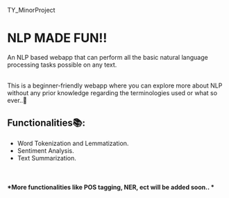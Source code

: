 TY_MinorProject

# NLP MADE FUN!!

An NLP based webapp that can perform all the basic natural language processing tasks possible on any text.

<br>
This is a beginner-friendly webapp where you can explore more about NLP without any prior knowledge regarding the terminologies used or what so ever..💙
<br>

## Functionalities📚:

- Word Tokenization and Lemmatization.
- Sentiment Analysis.
- Text Summarization.

<br>

#### *More functionalities like POS tagging, NER, ect will be added soon.. *
<br>
